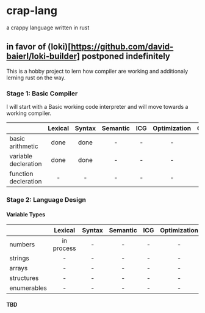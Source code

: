 # crap-lang
a crappy language written in rust

## in favor of (loki)[https://github.com/david-baierl/loki-builder] postponed indefinitely

This is a hobby project to lern how compiler are working and additionaly lerning rust on the way.

### Stage 1: Basic Compiler

I will start with a Basic working code interpreter and will move towards a working compiler.

|                      | Lexical | Syntax | Semantic |  ICG  | Optimization | Generation | Interpretation |
| :------------------- | :-----: | :----: | :------: | :---: | :----------: | :--------: | :------------: |
| basic arithmetic     |  done   |  done  |    -     |   -   |      -       |     -      |       -        |
| variable decleration |  done   |  done  |    -     |   -   |      -       |     -      |       -        |
| function decleration |    -    |   -    |    -     |   -   |      -       |     -      |       -        |

### Stage 2: Language Design

#### Variable Types

|             |  Lexical   | Syntax | Semantic |  ICG  | Optimization | Generation | Interpretation |
| :---------- | :--------: | :----: | :------: | :---: | :----------: | :--------: | :------------: |
| numbers     | in process |   -    |    -     |   -   |      -       |     -      |       -        |
| strings     |     -      |   -    |    -     |   -   |      -       |     -      |       -        |
| arrays      |     -      |   -    |    -     |   -   |      -       |     -      |       -        |
| structures  |     -      |   -    |    -     |   -   |      -       |     -      |       -        |
| enumerables |     -      |   -    |    -     |   -   |      -       |     -      |       -        |

#### TBD
